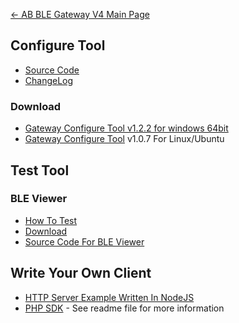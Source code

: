 [← AB BLE Gateway V4 Main Page](AB_BLE_Gateway_V4.md)

## Configure Tool

* [Source Code](https://github.com/AprilBrother/gw4-config-tool)
* [ChangeLog](https://github.com/AprilBrother/gw4-config-tool/wiki/ChangeLog)

### Download

- [Gateway Configure Tool v1.2.2 for windows 64bit][config-tool-link]
- [Gateway Configure Tool](https://i1.aprbrother.com/gw4-config-tool-v1.0.7-amd64.deb) v1.0.7 For Linux/Ubuntu

## Test Tool

### BLE Viewer ###

- [How To Test](Quick_Start_For_AB_BLE_Gateway_V4.md#How_To_Test)
- [Download](https://i1.aprbrother.com/ble-viewer-setup-1.0.1.zip)
- [Source Code For BLE Viewer](https://github.com/AprilBrother/ble-viewer)

## Write Your Own Client

- [HTTP Server Example Written In NodeJS](https://github.com/AprilBrother/ab-ble-gateway-sdk/tree/master/tools/http-server/gateway4-nodejs)
- [PHP SDK](https://github.com/AprilBrother/ab-ble-gateway-sdk-php) - See readme file for more information


[config-tool-link]: https://i1.aprbrother.com/gw4-config-tool-v1.2.2.zip "Gateway Configure Tool"
